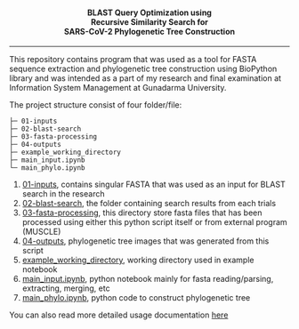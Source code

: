 <h4 align="center">BLAST Query Optimization using<br> Recursive Similarity Search for<br> SARS-CoV-2 Phylogenetic Tree Construction</h4>

--------
This repository contains program that was used as a tool for FASTA sequence extraction and phylogenetic tree construction using BioPython library and was intended as a part of my research and final examination at Information System Management at Gunadarma University.

The project structure consist of four folder/file:
```
├─ 01-inputs
├─ 02-blast-search
├─ 03-fasta-processing
├─ 04-outputs
├─ example_working_directory
├─ main_input.ipynb
└─ main_phylo.ipynb
```
1. [01-inputs](./01-inputs/), contains singular FASTA that was used as an input for BLAST search in the research
2. [02-blast-search](./02-blast-search/), the folder containing search results from each trials
3. [03-fasta-processing](./03-fasta-processing/), this directory store fasta files that has been processed using either this python script itself or from external program (MUSCLE)
3. [04-outputs](./04-outputs/), phylogenetic tree images that was generated from this script
3. [example_working_directory](./example_working_directory/), working directory used in example notebook
3. [main_input.ipynb](./main_input.ipynb), python notebook mainly for fasta reading/parsing, extracting, merging, etc
4. [main_phylo.ipynb](./main_phylo.ipynb), python code to construct phylogenetic tree

You can also read more detailed usage documentation [here](./manual_book/Manual_Book-SARSCoV2_BLAST_Recursive_Phylogenetic-ID.pdf)